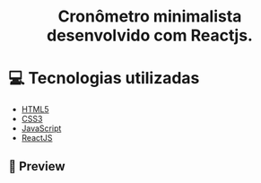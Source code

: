 <h1 align='center'>
    Cronômetro minimalista desenvolvido com Reactjs.
</h1>

# 💻 Tecnologias utilizadas

- [HTML5](https://developer.mozilla.org/pt-BR/docs/Web/HTML/HTML5)
- [CSS3](https://www.w3.org/Style/CSS/Overview.en.html)
- [JavaScript](https://www.javascript.com/)
- [ReactJS](https://reactjs.org/)

## 🧐 Preview  
